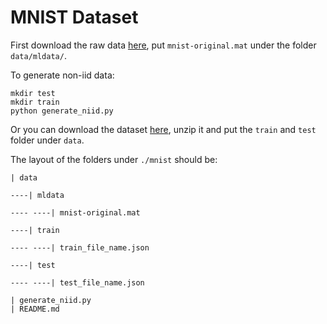 # MNIST Dataset

First download the raw data [here](https://drive.google.com/file/d/1Vp_gJHw4pPqwMUSgodhFOqUglAQyaOGD/view?usp=sharing), put `mnist-original.mat` under the folder `data/mldata/`.

To generate non-iid data:

```
mkdir test
mkdir train
python generate_niid.py
```

Or you can download the dataset [here](https://drive.google.com/file/d/1cU_LcBAUZvfZWveOMhG4G5Fg9uFXhVdf/view?usp=sharing), unzip it and put the `train` and `test` folder under `data`.

The layout of the folders under `./mnist` should be:

```
| data

----| mldata

---- ----| mnist-original.mat

----| train 

---- ----| train_file_name.json

----| test

---- ----| test_file_name.json

| generate_niid.py
| README.md
```



